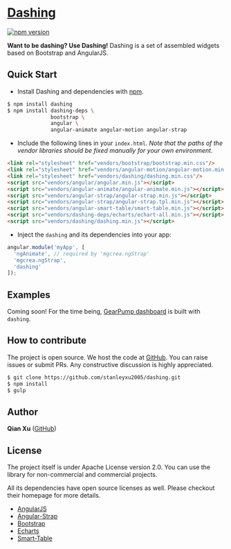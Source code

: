 # [Dashing](https://github.com/stanleyxu2005/dashing)

[![npm version](https://badge.fury.io/js/dashing.svg)](http://badge.fury.io/js/dashing) 

**Want to be dashing? Use Dashing!** Dashing is a set of assembled widgets based on Bootstrap and AngularJS.


## Quick Start

+ Install Dashing and dependencies with [npm](https://nodejs.org/).

``` bash
$ npm install dashing
$ npm install dashing-deps \
              bootstrap \
              angular \
              angular-animate angular-motion angular-strap
```

+ Include the following lines in your `index.html`. *Note that the paths of the vendor libraries should be fixed manually for your own environment.*

``` html
<link rel="stylesheet" href="vendors/bootstrap/bootstrap.min.css"/>
<link rel="stylesheet" href="vendors/angular-motion/angular-motion.min.css"/>
<link rel="stylesheet" href="vendors/dashing/dashing.min.css"/>
<script src="vendors/angular/angular.min.js"></script>
<script src="vendors/angular-animate/angular-animate.min.js"></script>
<script src="vendors/angular-strap/angular-strap.min.js"></script>
<script src="vendors/angular-strap/angular-strap.tpl.min.js"></script>
<script src="vendors/angular-smart-table/smart-table.min.js"></script>
<script src="vendors/dashing-deps/echarts/echart-all.min.js"></script>
<script src="vendors/dashing/dashing.min.js"></script>
```

+ Inject the `dashing` and its dependencies into your app:

``` js
angular.module('myApp', [
  'ngAnimate', // required by 'mgcrea.ngStrap'
  'mgcrea.ngStrap',
  'dashing'
]);
```

## Examples 

Coming soon! For the time being, [GearPump dashboard](https://github.com/gearpump/gearpump/tree/master/services/dashboard) is built with `dashing`.

## How to contribute

The project is open source. We host the code at [GitHub](https://github.com/stanleyxu2005/dashing). You can raise issues or submit PRs. Any constructive discussion is highly appreciated.

``` bash
$ git clone https://github.com/stanleyxu2005/dashing.git
$ npm install
$ gulp
```

## Author

**Qian Xu** ([GitHub](https://github.com/stanleyxu2005))


## License

The project itself is under Apache License version 2.0. You can use the library for non-commercial and commercial projects. 

All its dependencies have open source licenses as well. Please checkout their homepage for more details.

+ [AngularJS](http://angularjs.org)
+ [Angular-Strap](http://mgcrea.github.io/angular-strap)
+ [Bootstrap](http://getbootstrap.com)
+ [Echarts](http://echarts.baidu.com/)
+ [Smart-Table](http://lorenzofox3.github.io/smart-table-website/)
